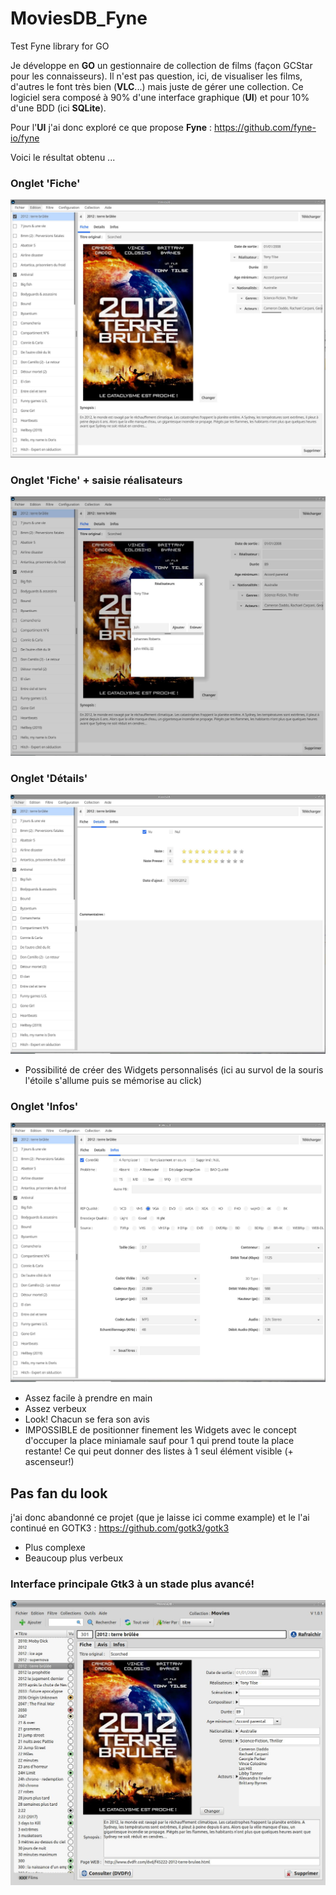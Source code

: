 # MoviesDB_Fyne
Test Fyne library for GO 

Je développe en **GO** un gestionnaire de collection de films (façon GCStar pour les connaisseurs).
Il n'est pas question, ici, de visualiser les films, d'autres le font très bien (**VLC**...) mais juste de gérer une collection.
Ce logiciel sera composé à 90% d'une interface graphique (**UI**) et pour 10% d'une BDD (ici **SQLite**).

Pour l'**UI** j'ai donc exploré ce que propose **Fyne** : https://github.com/fyne-io/fyne

Voici le résultat obtenu ...

### Onglet 'Fiche'
![Image 1](/ScreenShots/MoviesDB-1.jpg)

### Onglet 'Fiche' + saisie réalisateurs
![Image 1a](/ScreenShots/MoviesDB-1a.jpg)

### Onglet 'Détails'
![Image 2](/ScreenShots/MoviesDB-2.jpg)
- Possibilité de créer des Widgets personnalisés (ici au survol de la souris l'étoile s'allume puis se mémorise au click)

### Onglet 'Infos'
![Image 3](/ScreenShots/MoviesDB-3.jpg)

- Assez facile à prendre en main
- Assez verbeux
- Look! Chacun se fera son avis
- IMPOSSIBLE de positionner finement les Widgets avec le concept d'occuper la place miniamale sauf pour 1 qui prend toute la place restante!
Ce qui peut donner des listes à 1 seul élément visible (+ ascenseur!) 

## Pas fan du look
j'ai donc abandonné ce projet (que je laisse ici comme example) et le l'ai continué en GOTK3 : https://github.com/gotk3/gotk3
- Plus complexe
- Beaucoup plus verbeux

### Interface principale Gtk3 à un stade plus avancé!
![Image Gtk3](/ScreenShots/MoviesDB-Gotk3.jpg)
